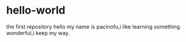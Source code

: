 # hello-world
the first repository
hello my name is pacinofu,i like learning something wonderful,i keep my way.

